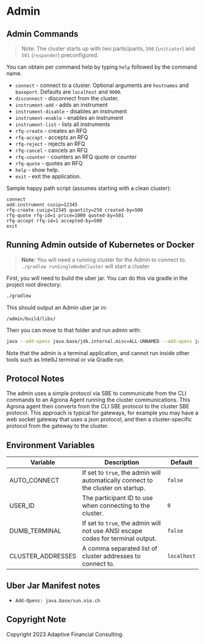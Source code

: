 # Admin

## Admin Commands

> Note: The cluster starts up with two participants, `500` (`initiator`) and `501` (`responder`) preconfigured.

You can obtain per command help by typing `help` followed by the command name.

- `connect` - connect to a cluster. Optional arguments are `hostnames` and `baseport`. Defaults are `localhost`
  and `9000`.
- `disconnect` - disconnect from the cluster.
- `instrument-add` - adds an instrument
- `instrument-disable` - disables an instrument
- `instrument-enable` - enables an instrument
- `instrument-list` - lists all instruments
- `rfq-create` - creates an RFQ
- `rfq-accept` - accepts an RFQ
- `rfq-reject` - rejects an RFQ
- `rfq-cancel` - cancels an RFQ
- `rfq-counter` - counters an RFQ quote or counter
- `rfq-quote` - quotes an RFQ
- `help` - show help.
- `exit` - exit the application.

Sample happy path script (assumes starting with a clean cluster):

```
connect
add-instrument cusip=12345
rfq-create cusip=12345 quantity=250 created-by=500
rfq-quote rfq-id=1 price=1000 quoted-by=501
rfq-accept rfq-id=1 accepted-by=500
exit
```

## Running Admin outside of Kubernetes or Docker

> **Note**: You will need a running cluster for the Admin to connect to. `./gradlew runSingleNodeCluster` will start a
> cluster.

First, you will need to build the uber jar. You can do this via gradle in the project root directory:

```bash
./gradlew
```

This should output an Admin uber jar in:

`/admin/build/libs/`

Then you can move to that folder and run admin with:

```bash
java --add-opens java.base/jdk.internal.misc=ALL-UNNAMED --add-opens java.base/java.util.zip=ALL-UNNAMED -jar admin-uber.jar
```

Note that the admin is a terminal application, and cannot run inside other tools such as IntelliJ terminal or via Gradle
run.

## Protocol Notes

The admin uses a simple protocol via SBE to communicate from the CLI commands to an Agrona Agent running the cluster communications. 
This Agrona agent then converts from the CLI SBE protocol to the cluster SBE protocol.
This approach is typical for gateways, for example you may have a web socket gateway that uses a json protocol, and then a cluster-specific protocol from the gateway to the cluster.

## Environment Variables

| Variable          | Description | Default |
|-------------------|-------------|---------|
| AUTO_CONNECT      | If set to `true`, the admin will automatically connect to the cluster on startup. | `false` |
| USER_ID           | The participant ID to use when connecting to the cluster. | `0` |
| DUMB_TERMINAL     | If set to `true`, the admin will not use ANSI escape codes for terminal output. | `false` |
| CLUSTER_ADDRESSES | A comma separated list of cluster addresses to connect to. | `localhost` |

## Uber Jar Manifest notes

- `Add-Opens: java.base/sun.nio.ch`

## Copyright Note

Copyright 2023 Adaptive Financial Consulting.